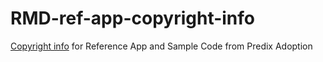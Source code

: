 # RMD-ref-app-copyright-info

[Copyright info](https://github.com/PredixDev/RMD-ref-app-copyright-info/blob/master/copyright.html) for Reference App and Sample Code from Predix Adoption

